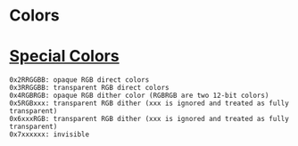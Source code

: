 # Colors


# [Special Colors](https://forums.ldraw.org/showthread.php?tid=7660&pid=7660#pid7660)
```
0x2RRGGBB: opaque RGB direct colors
0x3RRGGBB: transparent RGB direct colors
0x4RGBRGB: opaque RGB dither color (RGBRGB are two 12-bit colors)
0x5RGBxxx: transparent RGB dither (xxx is ignored and treated as fully transparent)
0x6xxxRGB: transparent RGB dither (xxx is ignored and treated as fully transparent)
0x7xxxxxx: invisible
```
